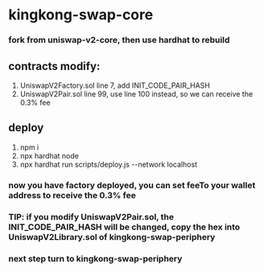 # kingkong-swap-core
### fork from uniswap-v2-core, then use hardhat to rebuild
## contracts modify:
1. UniswapV2Factory.sol line 7, add INIT_CODE_PAIR_HASH
2. UniswapV2Pair.sol line 99, use line 100 instead, so we can receive the 0.3% fee

## deploy
1. npm i
2. npx hardhat node
3. npx hardhat run scripts/deploy.js --network localhost
### now you have factory deployed, you can set feeTo your wallet address to receive the 0.3% fee
### TIP: if you modify UniswapV2Pair.sol, the INIT_CODE_PAIR_HASH will be changed, copy the hex into UniswapV2Library.sol of kingkong-swap-periphery
### next step turn to kingkong-swap-periphery


